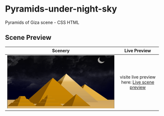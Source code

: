# Pyramids-under-night-sky
Pyramids of Giza scene - CSS HTML

## Scene Preview
Scenery      |      Live Preview      |
:-------------------------:|:-------------------------:|
![Template preview](https://raw.githubusercontent.com/CTzatzakis/Pyramids-under-night-sky/main/resources/img/PyramidsOfGiza_Preview.png)  |   visite live preview here: [Live scene preview](https://ctzatzakis.github.io/Pyramids-under-night-sky/)

